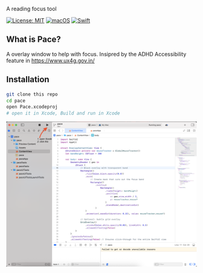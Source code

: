 A reading focus tool

[![License: MIT](https://img.shields.io/badge/License-MIT-yellow.svg)](https://opensource.org/licenses/MIT)
[![macOS](https://img.shields.io/badge/macOS-11.0+-blue.svg)](https://www.apple.com/macos/)
[![Swift](https://img.shields.io/badge/Swift-5.5+-orange.svg)](https://swift.org/)

## What is Pace?
A overlay window to help with focus. 
Insipred by the ADHD Accessibility feature in https://www.ux4g.gov.in/


## Installation

```bash
git clone this repo
cd pace
open Pace.xcodeproj
# open it in Xcode, Build and run in Xcode
```

![alt text](image.png)

